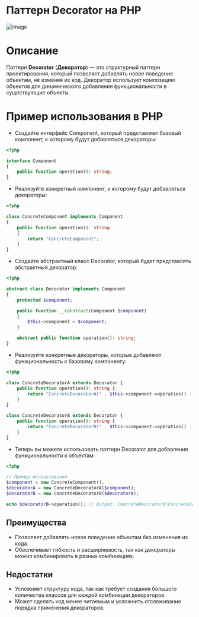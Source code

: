 # Паттерн Decorator на PHP

![image](https://refactoring.guru/images/patterns/content/decorator/decorator.png)

# Описание

Паттерн **Decorator** (**Декоратор**) — это структурный паттерн проектирования, который позволяет добавлять новое поведение объектам, не изменяя их код. Декоратор использует композицию объектов для динамического добавления функциональности в существующие объекты.

# Пример использования в PHP

* Создайте интерфейс Component, который представляет базовый компонент, к которому будут добавляться декораторы:
```php
<?php

interface Component
{
    public function operation(): string;
}
```

* Реализуйте конкретный компонент, к которому будут добавляться декораторы:
```php
<?php

class ConcreteComponent implements Component
{
    public function operation(): string
    {
        return "ConcreteComponent";
    }
}
```

* Создайте абстрактный класс Decorator, который будет представлять абстрактный декоратор:
```php
<?php

abstract class Decorator implements Component
{
    protected $component;

    public function __construct(Component $component)
    {
        $this->component = $component;
    }

    abstract public function operation(): string;
}
```

* Реализуйте конкретные декораторы, которые добавляют функциональность к базовому компоненту:
```php
<?php

class ConcreteDecoratorA extends Decorator {
    public function operation(): string {
        return "ConcreteDecoratorA(" . $this->component->operation() . ")";
    }
}

class ConcreteDecoratorB extends Decorator {
    public function operation(): string {
        return "ConcreteDecoratorB(" . $this->component->operation() . ")";
    }
}
```

* Теперь вы можете использовать паттерн Decorator для добавления функциональности к объектам:
```php
<?php

// Пример использования
$component = new ConcreteComponent();
$decoratorA = new ConcreteDecoratorA($component);
$decoratorB = new ConcreteDecoratorB($decoratorA);

echo $decoratorB->operation(); // Output: ConcreteDecoratorB(ConcreteDecoratorA(ConcreteComponent))
```

## Преимущества

* Позволяет добавлять новое поведение объектам без изменения их кода.
* Обеспечивает гибкость и расширяемость, так как декораторы можно комбинировать в разных комбинациях.

## Недостатки

* Усложняет структуру кода, так как требует создания большого количества классов для каждой комбинации декораторов.
* Может сделать код менее читаемым и усложнить отслеживание порядка применения декораторов.